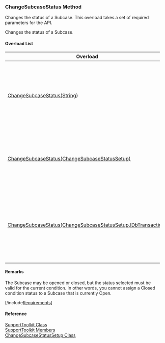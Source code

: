 ﻿### ChangeSubcaseStatus Method

Changes the status of a Subcase. This overload takes a set of required parameters for the API.

Changes the status of a Subcase.

#### Overload List

| Overload | Description |
| --- | --- |
| [ChangeSubcaseStatus(String)](FChoice.Toolkits.Clarify~FChoice.Toolkits.Clarify.Support.SupportToolkit~ChangeSubcaseStatus(String).md) | Changes the status of a Subcase. This overload takes a set of required parameters for the API.   |
| [ChangeSubcaseStatus(ChangeSubcaseStatusSetup)](FChoice.Toolkits.Clarify~FChoice.Toolkits.Clarify.Support.SupportToolkit~ChangeSubcaseStatus(ChangeSubcaseStatusSetup).md) | Changes the status of a Subcase. This overload takes a setup object.   |
| [ChangeSubcaseStatus(ChangeSubcaseStatusSetup,IDbTransaction)](FChoice.Toolkits.Clarify~FChoice.Toolkits.Clarify.Support.SupportToolkit~ChangeSubcaseStatus(ChangeSubcaseStatusSetup,IDbTransaction).md) | Changes the status of a Subcase. This overload takes a setup object and a database transaction.   |

#### Remarks

The Subcase may be opened or closed, but the status selected must be valid for the current condition. In other words, you cannot assign a Closed condition status to a Subcase that is currently Open.

[!include[Requirements](../partials/requirements.md)]



#### Reference

[SupportToolkit Class](FChoice.Toolkits.Clarify~FChoice.Toolkits.Clarify.Support.SupportToolkit.md)  
[SupportToolkit Members](FChoice.Toolkits.Clarify~FChoice.Toolkits.Clarify.Support.SupportToolkit_members.md)  
[ChangeSubcaseStatusSetup Class](FChoice.Toolkits.Clarify~FChoice.Toolkits.Clarify.Support.ChangeSubcaseStatusSetup.md)